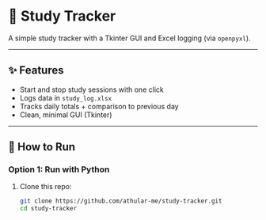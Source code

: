 # 📖 Study Tracker

A simple study tracker with a Tkinter GUI and Excel logging (via `openpyxl`).

---

## ✨ Features
- Start and stop study sessions with one click
- Logs data in `study_log.xlsx`
- Tracks daily totals + comparison to previous day
- Clean, minimal GUI (Tkinter)

---

## 🚀 How to Run

### Option 1: Run with Python
1. Clone this repo:
   ```bash
   git clone https://github.com/athular-me/study-tracker.git
   cd study-tracker
